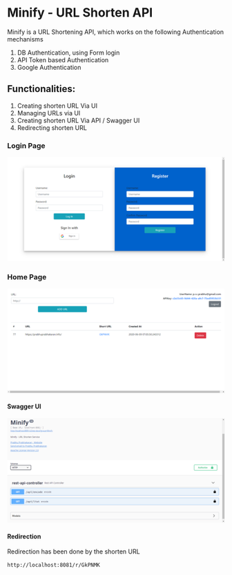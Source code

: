 # **Minify - URL Shorten API**

Minify is a URL Shortening API, which works on the following Authentication mechanisms

1. DB Authentication, using Form login
2. API Token based Authentication
3. Google Authentication

## Functionalities:

1. Creating shorten URL Via UI
2. Managing URLs via UI
3. Creating shorten URL Via API / Swagger UI
4. Redirecting shorten URL

### Login Page

![](images/Login.png)

### Home Page

![](images/HomePage.png)

#### Swagger UI

![](images/Swagger.png)

#### Redirection

Redirection has been done by the shorten URL

```
http://localhost:8081/r/GkPNMK
```

